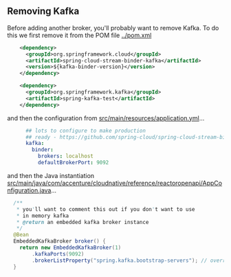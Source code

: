 ## Removing Kafka

Before adding another broker, you'll probably want to remove Kafka.  To do this we first remove it from the 
POM file [../pom.xml](../pom.xml)

```xml
    <dependency>
      <groupId>org.springframework.cloud</groupId>
      <artifactId>spring-cloud-stream-binder-kafka</artifactId>
      <version>${kafka-binder-version}</version>
    </dependency>

    <dependency>
      <groupId>org.springframework.kafka</groupId>
      <artifactId>spring-kafka-test</artifactId>
    </dependency>
```

and then the configuration from [src/main/resources/application.yml](src/main/resources/application.yml)...

```yaml
      ## lots to configure to make production
      ## ready - https://github.com/spring-cloud/spring-cloud-stream-binder-kafka
      kafka:
        binder:
          brokers: localhost
          defaultBrokerPort: 9092
```

and then the Java instantiation [src/main/java/com/accenture/cloudnative/reference/reactoropenapi/AppConfiguration.java](src/main/java/com/accenture/cloudnative/reference/reactoropenapi/AppConfiguration.java)...

```java
  /**
   * you'll want to comment this out if you don't want to use
   * in memory kafka
   * @return an embedded kafka broker instance
   */
  @Bean
  EmbeddedKafkaBroker broker() {
    return new EmbeddedKafkaBroker(1)
        .kafkaPorts(9092)
        .brokerListProperty("spring.kafka.bootstrap-servers"); // override application property
  }
```
